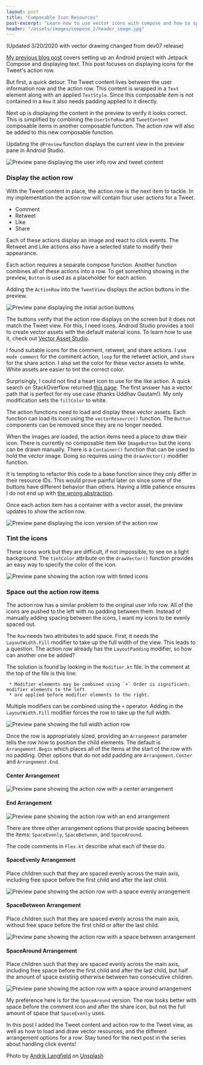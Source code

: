 ```yaml
---
layout: post
title: "Composable Icon Resources"
post-excerpt: "Learn how to use vector icons with compose and how to space items out in a Row."
header: "/assets/images/compose_2/header_image.jpg"
---
```


(Updated 3/20/2020 with vector drawing changed from dev07 release)

[My previous blog post](/2020/02/27/compose-setup-and-text.html) covers setting up an Android project with Jetpack Compose and displaying text. This post focuses on displaying icons for the Tweet's action row.

But first, a quick detour. The Tweet content lives between the user information row and the action row. This content is wrapped in a `Text` element along with an applied `TextStyle`. Since this composable item is not contained in a `Row` it also needs padding applied to it directly.

<script src="https://gist.github.com/BrianGardnerAtl/4ef93be566c66a36982fcc760011ac0e.js"></script>

Next up is displaying the content in the preview to verify it looks correct. This is simplified by combining the `UserInfoRow` and `TweetContent` composable items in another composable function. The action row will also be added to this new composable function.

<script src="https://gist.github.com/BrianGardnerAtl/0752f0df63933001fba0250cd011d750.js"></script>

Updating the `@Preview` function displays the current view in the preview pane in Android Studio.

<script src="https://gist.github.com/BrianGardnerAtl/21c2e8667999acb0419a84fb850a61cc.js"></script>

<img class="post-image" src="/assets/images/compose_2/tweet_content_preview.png" alt="Preview pane displaying the user info row and tweet content"/>

### Display the action row

With the Tweet content in place, the action row is the next item to tackle. In my implementation the action row will contain four user actions for a Tweet.

- Comment
- Retweet
- Like
- Share

Each of these actions display an image and react to click events. The Retweet and Like actions also have a selected state to modify their appearance.

Each action requires a separate compose function. Another function combines all of these actions into a row. To get something showing in the preview, `Button` is used as a placeholder for each action.

<script src="https://gist.github.com/BrianGardnerAtl/ecd827ba2f708e2740ddd35a5c3fbfd3.js"></script>

Adding the `ActionRow` into the `TweetView` displays the action buttons in the preview.

<script src="https://gist.github.com/BrianGardnerAtl/52c398c846384e916f681f22d442d347.js"></script>

<img class="post-image" src="/assets/images/compose_2/initial_action_buttons.png" alt="Preview pane displaying the initial action buttons"/>

The buttons verify that the action row displays on the screen but it does not match the Tweet view. For this, I need icons. Android Studio provides a tool to create vector assets with the default material icons. To learn how to use it, check out [Vector Asset Studio](https://developer.android.com/studio/write/vector-asset-studio).

I found suitable icons for the comment, retweet, and share actions. I use `mode comment` for the comment action, `loop` for the retweet action, and `share` for the share action. I also set the color for these vector assets to white. White assets are easier to tint the correct color.

Surprisingly, I could not find a heart icon to use for the like action. A quick search on StackOverflow returned [this page](https://stackoverflow.com/questions/45618391/heart-shaped-button-in-android). The first answer has a vector path that is perfect for my use case (thanks Uddhav Gautam!). My only modification sets the `fillColor` to white.

<script src="https://gist.github.com/BrianGardnerAtl/1c55ba1b4221d2f0153fda0c86683614.js"></script>

The action functions need to load and display these vector assets. Each function can load its icon using the `vectorResource()` function. The `Button` components can be removed since they are no longer needed.

<script src="https://gist.github.com/BrianGardnerAtl/bb7a7e9863d210e6df9d7fa1990ab725.js"></script>

When the images are loaded, the action items need a place to draw their icon. There is currently no composable item like `ImageButton` but the icons can be drawn manually. There is a `Container()` function that can be used to hold the vector image. Doing so requires using the `drawVector()` modifier function.

<script src="https://gist.github.com/BrianGardnerAtl/2073448060522643acef8b95e7e4db20.js"></script>

It is tempting to refactor this code to a base function since they only differ in their resource IDs. This would prove painful later on since some of the buttons have different behavior than others. Having a little patience ensures I do not end up with [the wrong abstraction](https://www.sandimetz.com/blog/2016/1/20/the-wrong-abstraction).

Once each action item has a container with a vector asset, the preview updates to show the action row.

<img class="post-image" src="/assets/images/compose_2/action_row_with_icons.png" alt="Preview pane displaying the icon version of the action row"/>

### Tint the icons

These icons work but they are difficult, if not impossible, to see on a light background. The `tintColor` attribute on the `drawVector()` function provides an easy way to specify the color of the icon.

<script src="https://gist.github.com/BrianGardnerAtl/d73c4c2718d7bace228899c17e93ab91.js"></script>

<img class="post-image" src="/assets/images/compose_2/action_row_tinted_icon.png" alt="Preview pane showing the action row with tinted icons"/>

### Space out the action row items

The action row has a similar problem to the original user info row. All of the icons are pushed to the left with no padding between them. Instead of manually adding spacing between the icons, I want my icons to be evenly spaced out.

The `Row` needs two attributes to add space. First, it needs the `LayoutWidth.Fill` modifier to take up the full width of the view. This leads to a question. The action row already has the `LayoutPadding` modifier, so how can another one be added?

<script src="https://gist.github.com/BrianGardnerAtl/3ca6531aea9977c6e49b66371a4d93c5.js"></script>

The solution is found by looking in the `Modifier.kt` file. In the comment at the top of the file is this line:

```
 * Modifier elements may be combined using `+` Order is significant; modifier elements to the left
 * are applied before modifier elements to the right.
```

Multiple modifiers can be combined using the `+` operator. Adding in the `LayoutWidth.Fill` modifier forces the row to take up the full width.

<script src="https://gist.github.com/BrianGardnerAtl/946f546ea79cb64260c6aedb04545701.js"></script>

<img class="post-image" src="/assets/images/compose_2/action_row_full_width.png" alt="Preview pane showing the full width action row"/>

Once the row is appropriately sized, providing an `Arrangement` parameter tells the row how to position the child elements. The default is `Arrangement.Begin` which places all of the items at the start of the row with no padding. Other options that do not add padding are `Arrangement.Center` and `Arrangement.End`.

#### Center Arrangement

<script src="https://gist.github.com/BrianGardnerAtl/54db103aa7ebe729067989e13501b310.js"></script>

<img class="post-image" src="/assets/images/compose_2/action_row_center_arrangement.png" alt="Preview pane showing the action row with a center arrangement"/>

#### End Arrangement

<script src="https://gist.github.com/BrianGardnerAtl/745bcca43867cedd1df73cb1ec36dcf0.js"></script>

<img class="post-image" src="/assets/images/compose_2/action_row_end_arrangement.png" alt="Preview pane showing the action row with an end arrangement"/>

There are three other arrangement options that provide spacing between the items: `SpaceEvenly`, `SpaceBetween`, and `SpaceAround`.

The code comments in `Flex.kt` describe what each of these do.

#### SpaceEvenly Arrangement

Place children such that they are spaced evenly across the main axis, including free space before the first child and after the last child.

<script src="https://gist.github.com/BrianGardnerAtl/bc8e32be6da4162aebaf37d4e3775dcc.js"></script>

<img class="post-image" src="/assets/images/compose_2/action_row_space_evenly_arrangement.png" alt="Preview pane showing the action row with a space evenly arrangement"/>

#### SpaceBetween Arrangement

Place children such that they are spaced evenly across the main axis, without free space before the first child or after the last child.

<script src="https://gist.github.com/BrianGardnerAtl/e6f9ec1d541cff2c334968f23d80e17b.js"></script>

<img class="post-image" src="/assets/images/compose_2/action_row_space_between_arrangement.png" alt="Preview pane showing the action row with a space between arrangement"/>

#### SpaceAround Arrangement

Place children such that they are spaced evenly across the main axis, including free space before the first child and after the last child, but half the amount of space existing otherwise between two consecutive children.

<script src="https://gist.github.com/BrianGardnerAtl/b2a0bd57ec2389c710fcd101b34b66ca.js"></script>

<img class="post-image" src="/assets/images/compose_2/action_row_space_around_arrangement.png" alt="Preview pane showing the action row with a space around arrangement"/>

My preference here is for the `SpaceAround` version. The row looks better with space before the comment icon and after the share icon, but not the full amount of space that `SpaceEvenly` uses.

In this post I added the Tweet content and action row to the Tweet view, as well as how to load and draw vector resources, and the different arrangement options for a row. Stay tuned for the next post in the series about handling click events!

Photo by [Andrik Langfield](https://unsplash.com/@andriklangfield) on [Unsplash](https://unsplash.com)
